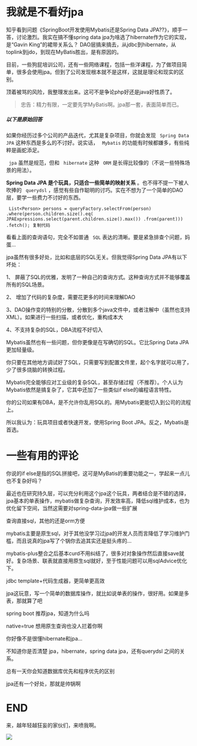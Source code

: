# 我就是不看好jpa #

知乎看到问题《SpringBoot开发使用Mybatis还是Spring Data JPA??》，顺手一答，讨论激烈。我实在搞不懂spring data jpa为啥选了hibernate作为它的实现，是“Gavin King”的裙带关系么？ DAO层搞来搞去，从jdbc到hibernate，从toplink到jdo，到现在MyBatis胜出，是有原因的。

目前，一些狗屁培训公司，还有一些网络课程，包括一些洋课程，为了做项目简单，很多会使用jpa。但到了公司发现根本就不是这样，这就是理论和现实的区别。

顶着被骂的风险，我整理发出来。这可不是争论php好还是java好性质了。

> 
> 
> 
> 忠告：精力有限，一定要先学MyBatis啊。jpa那一套，表面简单而已。
> 
> 

##### 以下是原始回答 #####

如果你经历过多个公司的产品迭代，尤其是复杂项目，你就会发现 ` Spring Data JPA` 这种东西是多么的不讨好。说实话， ` Mybatis` 的功能有时候都嫌多，有些纯粹是画蛇添足。

` jpa` 虽然是规范，但和 ` hibernate` 这种 ` ORM` 是长得比较像的（不说一些特殊场景的用法）。

**Spring Data JPA 是个玩具，只适合一些简单的映射关系** 。也不得不提一下被人吹捧的 ` querydsl` ，感觉有些自作聪明的讨巧。实在不想为了一个简单的DAO层，要学一些费力不讨好的东西。

` List<Person> persons = queryFactory.selectFrom(person) .where(person.children.size().eq( JPAExpressions.select(parent.children.size().max()) .from(parent))) .fetch(); 复制代码`

看看上面的查询语句，完全不如普通 ` SQL` 表达的清晰。要是紧急排查个问题，妈蛋...

jpa虽然有很多好处，比如和底层的SQL无关。但我觉得Spring Data JPA有以下坏处：

1、 屏蔽了SQL的优雅，发明了一种自己的查询方式。这种查询方式并不能够覆盖所有的SQL场景。

2、 增加了代码的复杂度，需要花更多的时间来理解DAO

3、DAO操作变的特别的分散，分散到多个java文件中，或者注解中（虽然也支持XML）。如果进行一些扫描，或者优化，重构成本大

4、不支持复杂的SQL，DBA流程不好切入

Mybatis虽然也有一些问题，但你更像是在写确切的SQL。它比Spring Data JPA更加轻量级。

你只要在其他地方调试好了SQL，只需要写到配置文件里，起个名字就可以用了，少了很多烧脑的转换过程。

Mybatis完全能够应对工业级的复杂SQL，甚至存储过程（不推荐）。个人认为Mybatis依然是搞复杂了，它其中还加了一些类似if else的编程语言特性。

你的公司如果有DBA，是不允许你乱用SQL的。用Mybatis更能切入到公司的流程上。

所以我认为：玩具项目或者快速开发，使用Spring Boot JPA。反之，Mybatis是首选。

# 一些有用的评论 #

你说的if else是指的SQL拼接吧，这可是MyBatis的重要功能之一，学起来一点儿也不复杂好吗？

最近也在研究持久层，可以充分利用这个jpa这个玩具，两者结合是不错的选择，jpa基本的单表操作，mybatis做复杂查询，开发效率高，降低sql维护成本，也为优化留下空间，当然这需要对spring-data-jpa做一些扩展

查询直接sql，其他的还是orm方便

mybatis主要是原生sql，对于其他没学习过jpa的开发人员而言降低了学习维护门槛，而且说真的jpa写了个锅你去追其实还是挺头疼的...

mybatis-plus整合之后基本curd不用纠结了，很多对对象操作然后直接save就好。复杂场景、联表就直接用原生sql就好，至于性能问题可以用sqlAdvice优化下。

jdbc template+代码生成器，更简单更高效

jpa这玩意，写一个简单的数据库操作，就比如说单表的操作，很好用。如果是多表，那就算了吧

spring boot 推荐jpa，知道为什么吗

native=true 想用原生查询也没人拦着你啊

你好像不是很懂hibernate和jpa…

不知道你是否清楚 jpa，hibernate，spring data jpa，还有querydsl 之间的关系。

总有一天你会知道数据库优先和程序优先的区别

jpa还有一个好处，那就是帅锅啊

# END #

来，越年轻越狂妄的家伙们，来喷我啊。

![](https://user-gold-cdn.xitu.io/2019/5/31/16b0d3b2fb538421?imageView2/0/w/1280/h/960/ignore-error/1)